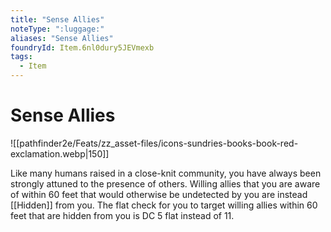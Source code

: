 ```yaml
---
title: "Sense Allies"
noteType: ":luggage:"
aliases: "Sense Allies"
foundryId: Item.6nl0dury5JEVmexb
tags:
  - Item
---
```


# Sense Allies
![[pathfinder2e/Feats/zz_asset-files/icons-sundries-books-book-red-exclamation.webp|150]]

Like many humans raised in a close-knit community, you have always been strongly attuned to the presence of others. Willing allies that you are aware of within 60 feet that would otherwise be undetected by you are instead [[Hidden]] from you. The flat check for you to target willing allies within 60 feet that are hidden from you is DC 5 flat instead of 11.
